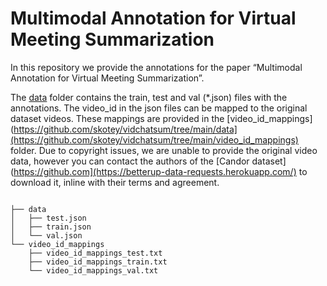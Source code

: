 # Multimodal Annotation for Virtual Meeting Summarization

In this repository we provide the annotations for the paper “Multimodal Annotation for Virtual Meeting Summarization”.

The [data](https://github.com/skotey/vidchatsum/tree/main/data) folder contains the train, test and val (*.json) files with the annotations. The video_id in the json files can be mapped to the original dataset videos. These mappings are provided in the [video_id_mappings](https://github.com/skotey/vidchatsum/tree/main/data](https://github.com/skotey/vidchatsum/tree/main/video_id_mappings) folder. Due to copyright issues, we are unable to provide the original video data, however you can contact the authors of the [Candor dataset](https://github.com](https://betterup-data-requests.herokuapp.com/) to download it, inline with their terms and agreement.



```plaintext

├── data
│   ├── test.json
│   ├── train.json
│   └── val.json
└── video_id_mappings
    ├── video_id_mappings_test.txt
    ├── video_id_mappings_train.txt
    └── video_id_mappings_val.txt


